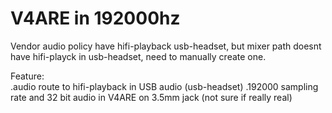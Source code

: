 # V4ARE in 192000hz
Vendor audio policy have hifi-playback usb-headset, but mixer path doesnt have hifi-playck in usb-headset, need to manually create one.

Feature: \
.audio route to hifi-playback in USB audio (usb-headset)
.192000 sampling rate and 32 bit audio in V4ARE on 3.5mm jack (not sure if really real)
